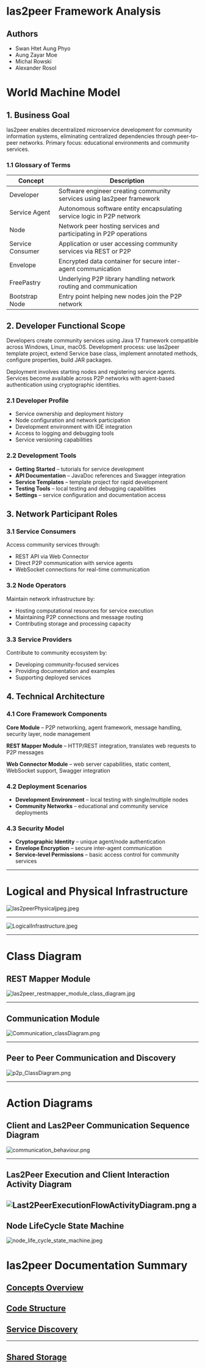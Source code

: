 # las2peer Framework Analysis

## Authors
* Swan Htet Aung Phyo
* Aung Zayar Moe
* Michal Rowski
* Alexander Rosol


# World Machine Model

## 1. Business Goal

las2peer enables decentralized microservice development for community information systems, eliminating centralized dependencies through peer-to-peer networks. Primary focus: educational environments and community services.


### 1.1 Glossary of Terms

| Concept | Description |
|---------|-------------|
| Developer | Software engineer creating community services using las2peer framework |
| Service Agent | Autonomous software entity encapsulating service logic in P2P network |
| Node | Network peer hosting services and participating in P2P operations |
| Service Consumer | Application or user accessing community services via REST or P2P |
| Envelope | Encrypted data container for secure inter-agent communication |
| FreePastry | Underlying P2P library handling network routing and communication |
| Bootstrap Node | Entry point helping new nodes join the P2P network |

## 2. Developer Functional Scope

Developers create community services using Java 17 framework compatible across Windows, Linux, macOS. Development process: use las2peer template project, extend Service base class, implement annotated methods, configure properties, build JAR packages.

Deployment involves starting nodes and registering service agents. Services become available across P2P networks with agent-based authentication using cryptographic identities.

### 2.1 Developer Profile
- Service ownership and deployment history
- Node configuration and network participation
- Development environment with IDE integration
- Access to logging and debugging tools
- Service versioning capabilities

### 2.2 Development Tools
- **Getting Started** – tutorials for service development
- **API Documentation** – JavaDoc references and Swagger integration
- **Service Templates** – template project for rapid development
- **Testing Tools** – local testing and debugging capabilities
- **Settings** – service configuration and documentation access

## 3. Network Participant Roles

### 3.1 Service Consumers
Access community services through:
- REST API via Web Connector
- Direct P2P communication with service agents
- WebSocket connections for real-time communication

### 3.2 Node Operators
Maintain network infrastructure by:
- Hosting computational resources for service execution
- Maintaining P2P connections and message routing
- Contributing storage and processing capacity

### 3.3 Service Providers
Contribute to community ecosystem by:
- Developing community-focused services
- Providing documentation and examples
- Supporting deployed services


## 4. Technical Architecture

### 4.1 Core Framework Components

**Core Module** – P2P networking, agent framework, message handling, security layer, node management

**REST Mapper Module** – HTTP/REST integration, translates web requests to P2P messages

**Web Connector Module** – web server capabilities, static content, WebSocket support, Swagger integration

### 4.2 Deployment Scenarios
- **Development Environment** – local testing with single/multiple nodes
- **Community Networks** – educational and community service deployments


### 4.3 Security Model
- **Cryptographic Identity** – unique agent/node authentication
- **Envelope Encryption** – secure inter-agent communication
- **Service-level Permissions** – basic access control for community services

---

# Logical and Physical Infrastructure

![las2peerPhysicaljpeg.jpeg](LogicalAndPhysicalArchitecture/PhysicalArchitecture.jpeg)

---

![LogicalInfrastructure.jpeg](LogicalAndPhysicalArchitecture/LogicalArchitecture.jpeg)

---

# Class Diagram

## REST Mapper Module
![las2peer_restmapper_module_class_diagram.jpg](ClassDiagrams/las2peer_restmapper_module_class_diagram.jpg)

---

## Communication Module
![Communication_classDiagram.png](ClassDiagrams/las2peer_node_communication_classDiagram.png)

---

## Peer to Peer Communication and Discovery
![p2p_ClassDiagram.png](ClassDiagrams/las2peer_api_core_p2p_class_diagram.png)

---

# Action Diagrams

## Client and Las2Peer Communication Sequence Diagram
![communication_behaviour.png](SystemDynamicDiagram/communication_behaviour.png)

----

## Las2Peer Execution and Client Interaction Activity Diagram
![Last2PeerExecutionFlowActivityDiagram.png](SystemDynamicDiagram/Last2PeerExecutionFlowActivityDiagram.png)
a
---
## Node LifeCycle State Machine
![node_life_cycle_state_machine.jpeg](SystemDynamicDiagram/node_life_cycle_state_machine.jpeg)

# las2peer Documentation Summary

##  [Concepts Overview](https://github.com/rwth-acis/las2peer/wiki/Concepts-Overview)


##  [Code Structure](https://github.com/rwth-acis/las2peer/wiki/Code-Structure)


## [Service Discovery](https://github.com/rwth-acis/las2peer/wiki/Service-Discovery)


---

##  [Shared Storage](https://github.com/rwth-acis/las2peer/wiki/Shared-Storage)

